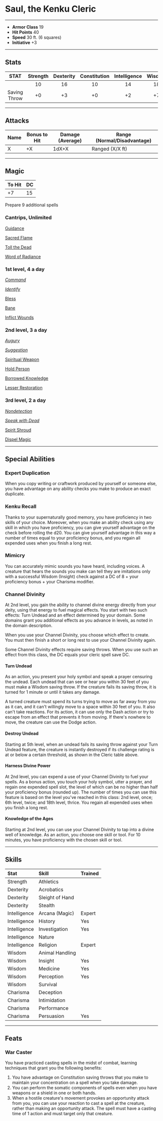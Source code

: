 # Saul, the Kenku Cleric
___
- **Armor Class** 19
- **Hit Points** 40
- **Speed** 30 ft. (6 squares)
- **Initiative** +3
___
## Stats
|STAT|Strength|Dexterity|Constitution|Intelligence|Wisdom|Charisma|
|:---:|:---:|:---:|:---:|:---:|:---:|:---:|
||10|16|10|14|18|8|
|Saving Throw|+0|+3|+0|+2|+7|+2|
___
## Attacks
|Name|Bonus to Hit|Damage (Average)|Range (Normal/Disadvantage)|
|--|--|--|--|
|X|+X|1dX+X|Ranged (X/X ft)|
___
## Magic
|To Hit|DC|
|--|--|
|+7|15|
Prepare 9 additional spells
### Cantrips, Unlimited
[Guidance](https://5e.tools/spells.html#guidance_phb)

[Sacred Flame](https://5e.tools/spells.html#sacred%20flame_phb)

[Toll the Dead](https://5e.tools/spells.html#toll%20the%20dead_xge)

[Word of Radiance](https://5e.tools/spells.html#word%20of%20radiance_xge)
### 1st level, 4 a day
[*Command*](https://5e.tools/spells.html#command_phb)

[*Identify*](https://5e.tools/spells.html#identify_phb)

[Bless](https://5e.tools/spells.html#bless_phb)

[Bane](https://5e.tools/spells.html#bane_phb)

[Inflict Wounds](https://5e.tools/spells.html#inflict%20wounds_phb)
### 2nd level, 3 a day
[*Augury*](https://5e.tools/spells.html#augury_phb)

[*Suggestion*](https://5e.tools/spells.html#suggestion_phb)

[Spiritual Weapon](https://5e.tools/spells.html#spiritual%20weapon_phb)

[Hold Person](https://5e.tools/spells.html#hold%20person_phb)

[Borrowed Knowledge](https://5e.tools/spells.html#borrowed%20knowledge_scc)

[Lesser Restoration](https://5e.tools/spells.html#lesser%20restoration_phb)
### 3rd level, 2 a day
[*Nondetection*](https://5e.tools/spells.html#nondetection_phb)

[*Speak with Dead*](https://5e.tools/spells.html#speak%20with%20dead_phb)

[Spirit Shroud](https://5e.tools/spells.html#spirit%20shroud_tce)

[Dispel Magic](https://5e.tools/spells.html#dispel%20magic_phb)
___
## Special Abilities
### Expert Duplication
When you copy writing or craftwork produced by yourself or someone else, you have advantage on any ability checks you make to produce an exact duplicate.
### Kenku Recall
Thanks to your supernaturally good memory, you have proficiency in two skills of your choice.
Moreover, when you make an ability check using any skill in which you have proficiency, you can give yourself advantage on the check before rolling the d20. You can give yourself advantage in this way a number of times equal to your proficiency bonus, and you regain all expended uses when you finish a long rest.
### Mimicry
You can accurately mimic sounds you have heard, including voices. A creature that hears the sounds you make can tell they are imitations only with a successful Wisdom (Insight) check against a DC of 8 + your proficiency bonus + your Charisma modifier.
### Channel Divinity
At 2nd level, you gain the ability to channel divine energy directly from your deity, using that energy to fuel magical effects. You start with two such effects: Turn Undead and an effect determined by your domain. Some domains grant you additional effects as you advance in levels, as noted in the domain description.

When you use your Channel Divinity, you choose which effect to create. You must then finish a short or long rest to use your Channel Divinity again.

Some Channel Divinity effects require saving throws. When you use such an effect from this class, the DC equals your cleric spell save DC.

#### Turn Undead
As an action, you present your holy symbol and speak a prayer censuring the undead. Each undead that can see or hear you within 30 feet of you must make a Wisdom saving throw. If the creature fails its saving throw, it is turned for 1 minute or until it takes any damage.

A turned creature must spend its turns trying to move as far away from you as it can, and it can't willingly move to a space within 30 feet of you. It also can't take reactions. For its action, it can use only the Dash action or try to escape from an effect that prevents it from moving. If there's nowhere to move, the creature can use the Dodge action.

#### Destroy Undead
Starting at 5th level, when an undead fails its saving throw against your Turn Undead feature, the creature is instantly destroyed if its challenge rating is at or below a certain threshold, as shown in the Cleric table above.

#### Harness Divine Power 
At 2nd level, you can expend a use of your Channel Divinity to fuel your spells. As a bonus action, you touch your holy symbol, utter a prayer, and regain one expended spell slot, the level of which can be no higher than half your proficiency bonus (rounded up). The number of times you can use this feature is based on the level you've reached in this class: 2nd level, once; 6th level, twice; and 18th level, thrice. You regain all expended uses when you finish a long rest.

#### Knowledge of the Ages
Starting at 2nd level, you can use your Channel Divinity to tap into a divine well of knowledge. As an action, you choose one skill or tool. For 10 minutes, you have proficiency with the chosen skill or tool.
___
## Skills
|Stat|Skill|Trained|
|:--|:--|--|
|Strength|Athletics||
|Dexterity|Acrobatics||
|Dexterity|Sleight of Hand||
|Dexterity|Stealth||
|Intelligence|Arcana (Magic)|Expert|
|Intelligence|History|Yes|
|Intelligence|Investigation|Yes|
|Intelligence|Nature||
|Intelligence|Religion|Expert|
|Wisdom|Animal Handling||
|Wisdom|Insight|Yes|
|Wisdom|Medicine|Yes|
|Wisdom|Perception|Yes|
|Wisdom|Survival||
|Charisma|Deception||
|Charisma|Intimidation||
|Charisma|Performance||
|Charisma|Persuasion|Yes|
___
## Feats
### War Caster
You have practiced casting spells in the midst of combat, learning techniques that grant you the following benefits:
1) You have advantage on Constitution saving throws that you make to maintain your concentration on a spell when you take damage.
1) You can perform the somatic components of spells even when you have weapons or a shield in one or both hands.
1) When a hostile creature's movement provokes an opportunity attack from you, you can use your reaction to cast a spell at the creature, rather than making an opportunity attack. The spell must have a casting time of 1 action and must target only that creature.

